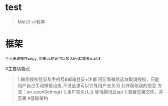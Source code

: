 # test

> MinUI-小程序

# 框架 
	个人来说推荐wepy,需要ui的话可以加入WeUI或者minUI
#主要功能点
>1.微信授权登录及手机号&邮箱登录+注销
	目前看微信这块取消授权，只能用户自己手动微信设置,不过这里可以引导用户去关闭 允许获取我的信息  方法：wx.openSetting()
>2.用户实名认证
	等待腾讯云api
>3.查看签署文件，并签署
#基础架构
